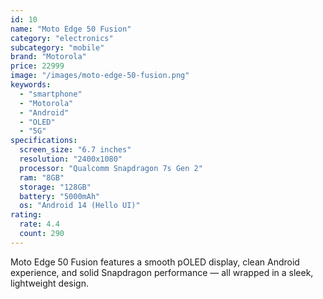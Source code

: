 ```yaml
---
id: 10
name: "Moto Edge 50 Fusion"
category: "electronics"
subcategory: "mobile"
brand: "Motorola"
price: 22999
image: "/images/moto-edge-50-fusion.png"
keywords:
  - "smartphone"
  - "Motorola"
  - "Android"
  - "OLED"
  - "5G"
specifications:
  screen_size: "6.7 inches"
  resolution: "2400x1080"
  processor: "Qualcomm Snapdragon 7s Gen 2"
  ram: "8GB"
  storage: "128GB"
  battery: "5000mAh"
  os: "Android 14 (Hello UI)"
rating:
  rate: 4.4
  count: 290
---
```


Moto Edge 50 Fusion features a smooth pOLED display, clean Android experience, and solid Snapdragon performance — all wrapped in a sleek, lightweight design.
